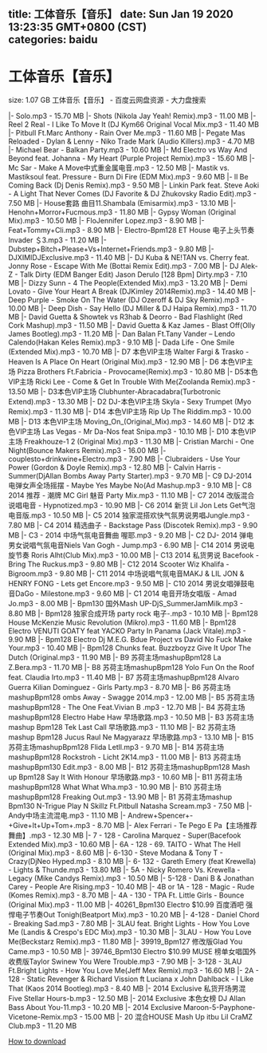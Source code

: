 
title: 工体音乐【音乐】
date: Sun Jan 19 2020 13:23:35 GMT+0800 (CST)    
categories: baidu
---

# 工体音乐【音乐】
size: 1.07 GB
 工体音乐【音乐】 - 百度云网盘资源 - 大力盘搜索
 
|- Solo.mp3 - 15.70 MB
|- Shots (Nikola Jay Yeah! Remix).mp3 - 11.00 MB
|- Reel 2 Real - I Like To Move It (DJ Kym66 Original Vocal Mix.mp3 - 11.40 MB
|- Pitbull Ft.Marc Anthony - Rain Over Me.mp3 - 11.60 MB
|- Pegate Mas Reloaded - Dylan &amp; Lenny - Niko Trade Mark (Audio Killers).mp3 - 4.70 MB
|- Michael Bear - Balkan Party.mp3 - 10.60 MB
|- Md Electro vs Way And Beyond feat. Johanna - My Heart (Purple Project Remix).mp3 - 15.60 MB
|- Mc Sar -  Make A Move中式重金属电音.mp3 - 12.50 MB
|- Mastik vs. Mastiksoul feat. Pressure - Burn Di Fire (EDM Mix).mp3 - 9.60 MB
|- ll Be Coming Back (Dj Denis  Remix).mp3 - 9.50 MB
|- Linkin Park feat. Steve Aoki - A Light That Never Comes (DJ Favorite & DJ Zhukovsky Radio Edit).mp3 - 7.50 MB
|- House套路 曲目11.Shambala (Emisarmix).mp3 - 13.10 MB
|- Henohn+Morror+Fucmous.mp3 - 11.80 MB
|- Gypsy Woman (Original Mix).mp3 - 10.50 MB
|- FloJennifer Lopez.mp3 - 8.90 MB
|- Feat+Tommy+Cli.mp3 - 8.90 MB
|- Electro-Bpm128 ET House 电子上头节奏 Invader ＄3.mp3 - 11.20 MB
|- Dubstep+Bitch+Please+Vs+Internet+Friends.mp3 - 9.80 MB
|- DJXIMIDJExclusive.mp3 - 11.40 MB
|- DJ Kuba & NE!TAN vs. Cherry feat. Jonny Rose - Escape With Me (Bottai Remix Edit).mp3 - 7.00 MB
|- DJ Alek-Z - Talk Dirty (EDM Banger Edit) Jason Derulo [128 Bpm] Dirty.mp3 - 7.10 MB
|- Dizzy Sunn - 4 The People(Extended Mix).mp3 - 13.20 MB
|- Demi Lovato - Give Your Heart A Break (DJKimley 2014Remix).mp3 - 14.40 MB
|- Deep Purple - Smoke On The Water (DJ Ozeroff & DJ Sky Remix).mp3 - 10.00 MB
|- Deep Dish - Say Hello (DJ Miller & DJ Haipa Remix).mp3 - 11.70 MB
|- David Guetta & Showtek vs R3hab & Deorro - Bad Flashlight (Red Cork Mashup).mp3 - 11.50 MB
|- David Guetta & Kaz James - Blast Off(Olly James Bootleg).mp3 - 11.20 MB
|- Dan Balan Ft.Tany Vander – Lendo Calendo(Hakan Keles Remix).mp3 - 9.10 MB
|- Dada Life - One Smile (Extended Mix).mp3 - 10.70 MB
|- D7 本色VIP主场  Walter Fargi & Trasko - Heaven Is A Place On Heart (Original Mix).mp3 - 12.90 MB
|- D6 本色VIP主场  Pizza Brothers Ft.Fabricia - Provocame(Remix).mp3 - 10.80 MB
|- D5本色VIP主场  Ricki Lee - Come & Get In Trouble With Me(Zoolanda Remix).mp3 - 13.50 MB
|- D3本色VIP主场  Clubhunter-Abracadabra(Turbotronic Extend).mp3 - 13.30 MB
|- D2 DJ-本色VIP主场  Skyla - Sexy Trumpet (Myo Remix).mp3 - 11.30 MB
|- D14 本色VIP主场  Rip Up The Riddim.mp3 - 10.00 MB
|- D13 本色VIP主场  Moving_On_(Original_Mix).mp3 - 14.60 MB
|- D12 本色VIP主场  Las Vegas - Mr Da-Nos feat Snipa.mp3 - 10.10 MB
|- D10 本色VIP主场 Freakhouze-1 2 (Original Mix).mp3 - 11.30 MB
|- Cristian Marchi - One Night(Bounce Makers Remix).mp3 - 16.00 MB
|- couplesto+drinkwine+Electro.mp3 - 7.90 MB
|- Clubraiders - Use Your Power (Gordon & Doyle Remix).mp3 - 12.80 MB
|- Calvin Harris - Summer(DjAllan Bombs Away Party Starter).mp3 - 9.70 MB
|- C9 DJ-2014 电弹女声全场摇摆 - Maybe Yes Maybe No(Ad Mashup.mp3 - 9.10 MB
|- C8  2014 推荐 - 潮牌 MC Girl 魅音 Party Mix.mp3 - 11.10 MB
|- C7  2014 改版混合说唱电音 - Hypnotized.mp3 - 10.90 MB
|- C6  2014 新货 Lil Jon Lets Get气泡电音版.mp3 - 10.50 MB
|- C5  2014 独家混搭欢快气氛男说男唱Jungle.mp3 - 7.80 MB
|- C4  2014 精选曲子 - Backstage Pass (Discotek Remix).mp3 - 9.90 MB
|- C3 - 2014 中场气氛电音舞曲 喔耶.mp3 - 9.20 MB
|- C2 DJ- 2014 弹电男女说唱气氛电音Niels Van Gogh - Jump.mp3 - 6.90 MB
|- C14  2014  男说电旋节奏 Roris Alht(Club Mix).mp3 - 10.00 MB
|- C13 2014 私货男说 Bacefook - Bring The Ruckus.mp3 - 9.80 MB
|- C12  2014 Scooter Wiz Khalifa - Bigroom.mp3 - 9.80 MB
|- C11  2014 中场说唱气氛电音MAKJ & LIL JON & HENRY FONG - Lets get Encore.mp3 - 9.50 MB
|- C10 2014 男说女唱弹鼓电音DaGo - Milestone.mp3 - 9.60 MB
|- C1  2014 电音开场女唱版 - Amad Jo.mp3 - 8.00 MB
|- Bpm130 国外Mash UP-DjS_SummerJamMilk.mp3 - 8.80 MB
|- Bpm128 独家合成开场 party rock 电子-.mp3 - 10.10 MB
|- Bpm128 House McKenzie Music Revolution (Mikro).mp3 - 11.60 MB
|- Bpm128 Electro VENUTI GOATY feat YACKO Party In Panama (Jack Vitale).mp3 - 9.90 MB
|- Bpm128 Electro Dj M.E.G. Bdue Project vs David No Fuck Make Your.mp3 - 10.40 MB
|- Bpm128 Chunks feat. Buzzboyzz Give It Upor The Dutch (Original.mp3 - 11.90 MB
|- B9 苏荷主场mashupBpm128  La Z.Bera.mp3 - 11.70 MB
|- B8 苏荷主场mashupBpm128 Yolo Fun On the Roof feat. Claudia Irto.mp3 - 11.40 MB
|- B7 苏荷主场mashupBpm128  Alvaro Guerra Kilian Dominguez - Girls Party.mp3 - 8.70 MB
|- B6 苏荷主场mashupBpm128 ombs Away - Swagge 2014.mp3 - 12.00 MB
|- B5 苏荷主场mashupBpm128  - The One Feat.Vivian B .mp3 - 12.70 MB
|- B4 苏荷主场mashupBpm128 Electro Habe Haw 早场歌路.mp3 - 10.50 MB
|- B3 苏荷主场mashup Bpm128 Tek Last Call 早场歌路.mp3 - 11.10 MB
|- B2 苏荷主场mashup Bpm128 Jucus Raul Ne Magyarazz 早场歌路.mp3 - 13.10 MB
|- B15 苏荷主场mashupBpm128  Flida Letll.mp3 - 9.70 MB
|- B14 苏荷主场mashupBpm128 Rockstroh - Licht 2K14.mp3 - 11.00 MB
|- B13 苏荷主场mashupBpm130 Edit.mp3 - 8.00 MB
|- B12 苏荷主场mashupBpm128 Mash up Bpm128 Say It With Honour 早场歌路.mp3 - 10.60 MB
|- B11 苏荷主场mashupBpm128 What What Wha.mp3 - 10.90 MB
|- B10 苏荷主场mashupBpm128 Freaking Out.mp3 - 13.90 MB
|- B1 苏荷主场mashup Bpm130  N-Trigue Play N Skillz Ft.Pitbull Natasha Scream.mp3 - 7.50 MB
|- Andy中场主流混电.mp3 - 11.10 MB
|- Andrew+Spencer+-+Give+It+Up+Tom+.mp3 - 8.70 MB
|- Alex Ferrari - Te Pego E Pa【主场推荐舞曲】.mp3 - 12.30 MB
|- 7 - 128 - Carolina Marquez - Super(Bacefook Extended Mix).mp3 - 10.60 MB
|- 6A - 128 - 69. TAITO - What The Hell (Original Mix).mp3 - 8.60 MB
|- 6-130 - Steve Modana & Tony T - Crazy(DjNeo Hyped.mp3 - 8.10 MB
|- 6- 132 - Gareth Emery (feat Krewella) - Lights & Thunde.mp3 - 13.80 MB
|- 5A - Nicky Romero Vs. Krewella - Legacy (Mike Candys Remix).mp3 - 10.50 MB
|- 5-128 - Dani B & Jonathan Carey - People Are Rising.mp3 - 10.40 MB
|- 4B or 1A - 128 - Magic - Rude (Komes Remix).mp3 - 8.70 MB
|- 4A - 130 - TPA Ft. Little Girls - Bounce (Original Mix).mp3 - 11.00 MB
|- 40261_Bpm130 Electro $10.99 百度酒吧 强悍电子节奏Out Tonigh(Beatport Mix).mp3 - 10.20 MB
|- 4-128 - Daniel Chord - Breaking Sad.mp3 - 7.80 MB
|- 3LAU feat. Bright Lights  - How You Love Me (Landis & Crespo's EDC Mix).mp3 - 10.30 MB
|- 3LAU - How You Love Me(Beckstarz Remix).mp3 - 11.80 MB
|- 39919_Bpm127  修改版Glad You Came.mp3 - 10.50 MB
|- 39746_Bpm130 Electro $10.99 MUSE 榜单女唱国外收费版Taylor Swinew You Were Trouble.mp3 - 7.90 MB
|- 3-128 - 3LAU Ft.Bright Lights - How You Love Me(Jeff Mex Remix).mp3 - 16.60 MB
|- 2A - 128 - Static Revenger & Richard Vission ft Luciana x John Dahlback - I Like That (Kaos 2014 Bootleg).mp3 - 8.40 MB
|- 2014 Exclusive 私货开场男混 Five Stellar Hours-b.mp3 - 12.50 MB
|- 2014 Exclusive 本色女榜 DJ Allan Bass About You-11.mp3 - 10.20 MB
|- 2014 Exclusive Maroon-5-Payphone-Vicetone-Remix.mp3 - 15.00 MB
|- 20 混合HOUSE Mash Up itbu Lil CraMZ Club.mp3 - 11.20 MB

[How to download](https://bpcam.bemobtrk.com/go/2ceec3aa-1ca2-46d6-b9ff-aaa5c184517c?jno=78)